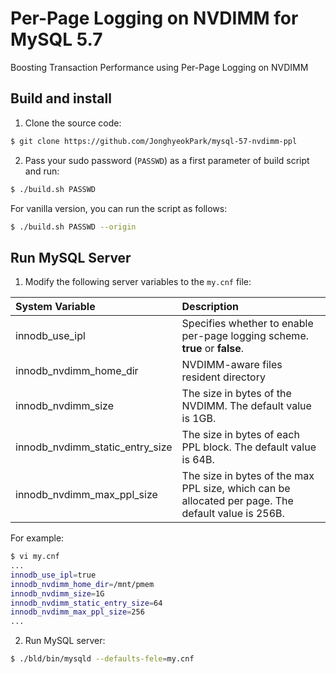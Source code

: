 # Per-Page Logging on NVDIMM for MySQL 5.7

Boosting Transaction Performance using Per-Page Logging on NVDIMM

## Build and install

1. Clone the source code:

```bash
$ git clone https://github.com/JonghyeokPark/mysql-57-nvdimm-ppl
```

2. Pass your sudo password (`PASSWD`) as a first parameter of build script and run:

```bash
$ ./build.sh PASSWD
```

For vanilla version, you can run the script as follows:

```bash
$ ./build.sh PASSWD --origin
```

## Run MySQL Server

1. Modify the following server variables to the `my.cnf` file:

| System Variable                     | Description | 
| :---------------------------------- | :---------- |
| innodb_use_ipl                      | Specifies whether to enable per-page logging scheme. **true** or **false**. |
| innodb_nvdimm_home_dir				      | NVDIMM-aware files resident directory |
| innodb_nvdimm_size		              | The size in bytes of the NVDIMM. The default value is 1GB. |
| innodb_nvdimm_static_entry_size			| The size in bytes of each PPL block. The default value is 64B. |
| innodb_nvdimm_max_ppl_size				  | The size in bytes of the max PPL size, which can be allocated per page. The default value is 256B. |

For example:

```bash
$ vi my.cnf
...
innodb_use_ipl=true
innodb_nvdimm_home_dir=/mnt/pmem
innodb_nvdimm_size=1G
innodb_nvdimm_static_entry_size=64
innodb_nvdimm_max_ppl_size=256
...
```

2. Run MySQL server:

```bash
$ ./bld/bin/mysqld --defaults-fele=my.cnf
```
